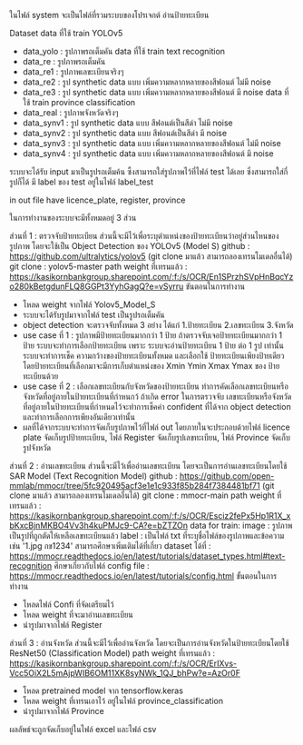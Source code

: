 ในไฟล์ system จะเป็นไฟล์ที่รวมระบบของโปรเจกต์ อ่านป้ายทะเบียน

Dataset 
data ที่ใช้ train YOLOv5 
- data_yolo : รูปภาพรถเต็มคัน
data ที่ใช้ train text recognition
- data_re : รูปภาพรถเต็มคัน
- data_re1 : รูปภาพเลขะเบียนจริงๆ
- data_re2 : รูป synthetic data แบบ เพิ่มความหลากหลายของสีฟอนต์ ไม่มี noise
- data_re3 : รูป synthetic data แบบ เพิ่มความหลากหลายของสีฟอนต์ มี noise
data ที่ใช้ train province classification
- data_real : รูปภาพจังหวัดจริงๆ
- data_synv1 : รูป synthetic data แบบ สีฟอนต์เป็นสีดำ ไม่มี noise
- data_synv2 : รูป synthetic data แบบ สีฟอนต์เป็นสีดำ มี noise
- data_synv3 : รูป synthetic data แบบ เพิ่มความหลากหลายของสีฟอนต์ ไม่มี noise
- data_synv4 : รูป synthetic data แบบ เพิ่มความหลากหลายของสีฟอนต์ มี noise

ระบบจะได้รับ input มาเป็นรูปรถเต็มค้น ซึ้งสามารถใส่รูปภาพไว้ที่ไฟล์ test ได้เลย ซึ่งสามารถใส่กี่รูปก็ได้
มี label ของ test อยู่ในไฟล์ label_test

in out file have licence_plate, register, province

ในการทำงานของระบบจะมีทั้งหมดอยู่ 3 ส่วน

ส่วนที่ 1 : ตรวจจับป้ายทะเบียน 
ส่วนนี้จะมีไว้เพื่อระบุตำแหน่งของป้ายทะเบียนว่าอยู่ส่วนไหนของรูปภาพ โดยจะใช้เป็น Object Detection ของ YOLOv5 (Model S)
github : https://github.com/ultralytics/yolov5 (git clone มาแล้ว สามารถลองเทรนโมเดลอื่นได้)
git clone : yolov5-master
path weight ที่เทรนแล้ว : https://kasikornbankgroup.sharepoint.com/:f:/s/OCR/En1SPrzhSVpHnBqcYzo280kBetgdunFLQ8GGPt3YyhGagQ?e=vSyrru
ขันตอนในการทำงาน
- โหลด weight จากไฟล์ Yolov5_Model_S
- ระบบจะได้รับรูปมาจากไฟล์ test เป็นรูปรถเต็มคัน
- object detection จะตรวจจับทั้งหมด 3 อย่าง ได้แก่ 1.ป้ายทะเบียน 2.เลขทะเบียน 3.จังหวัด
- use case ที่ 1 : รูปภาพมีป้ายทะเบียนมากกว่า 1 ป้าย
    ถ้าตรวจจับเจอป้ายทะเบียนมากกว่า 1 ป้าย ระบบจะทำการเลือกป้ายทะเบียน เพราะ ระบบจะอ่านป้ายทะเบียน 1 ป้าย ต่อ 1 รูป เท่านั้น
    ระบบจะทำการเช็ค ความกว้างของป้ายทะเบียนทั้งหมด และเลือกใช้ ป้ายทะเบียนเพียงป้ายเดียว โดยป้ายทะเบียนที่เลือกมาจะมีการเก็บตำแหน่งของ Xmin Ymin Xmax Ymax ของ ป้ายทะเบียนด้วย
- use case ที่ 2 : เลือกเลขทะเบียนกับจังหวัดของป้ายทะเบียน
    ทำการคัดเลือกเลขทะเบียนหรือจังหวัดที่อยู่ภายในป้ายทะเบียนที่กำหนกว้
    ถ้าเกิด error ในการตรวจจับ เลขทะเบียนหรือจังหวัดที่อยู่ภายในป้ายทะเบียนที่กำหนดไว้จะทำการเช็คค่า confident ที่ได้จาก object detection และทำการเลือกการเพียงอันเดียวเท่านั้น
- ผลที่ได้จากระบบจะทำการจัดเก็บรูปภาพไว้ที่ไฟล์ out โดยภายในจะประกอบด้วยไฟล์ licence plate จัดเก็บรูปป้ายทะเบียน, ไฟล์ Register จัดเก็บรูปเลขทะเบียน, ไฟล์ Province จัดเก็บรูปจังหวัด

ส่วนที่ 2 : อ่านเลขทะเบียน
ส่วนนี้จะมีไว้เพื่ออ่านเลขทะเบียน โดยจะเป็นการอ่านเลขทะเบียนโดยใช้ SAR Model (Text Recognition Model)
github : https://github.com/open-mmlab/mmocr/tree/5fc920495acf3e1e1c933f85b284f7384481bf71 
(git clone มาแล้ว สามารถลองเทรนโมเดลอื่นได้)
git clone : mmocr-main
path weight ที่เทรนแล้ว : https://kasikornbankgroup.sharepoint.com/:f:/s/OCR/Esciz2fePx5Hp1R1X_xbKxcBjnMKBO4Vv3h4kuPMJc9-CA?e=bZTZOn
data for train:
image : รูปภาพเป็นรูปที่ถูกตัดให้เหลือเลขทะเบียนแล้ว
label : เป็นไฟล์ txt ที่ระบุชื่อไฟล์ของรูปภาพและข้อความ เช่น '1.jpg กข1234'
สามารถศึกษาเพิ่มเติมได้ที่เกี่ยว dataset ได้ที่ : https://mmocr.readthedocs.io/en/latest/tutorials/dataset_types.html#text-recognition
ศึกษาเกี่ยวกับไฟล์ config file : https://mmocr.readthedocs.io/en/latest/tutorials/config.html
ขั้นตอนในการทำงาน
- โหลดไฟล์ Confi ที่จัดเตรียมไว้
- โหลด weight ที่จะมาอ่านเลขทะเบียน
- นำรูปมาจากไฟล์ Register

ส่วนที่ 3 : อ่านจังหวัด
ส่วนนี้จะมีไว้เพื่ออ่านจังหวัด โดยจะเป็นการอ่านจังหวัดในป้ายทะเบียนโดยใช้ ResNet50 (Classification Model)
path weight ที่เทรนแล้ว : https://kasikornbankgroup.sharepoint.com/:f:/s/OCR/ErIXvs-Vcc5OiX2L5mAjpWIB6OM11XK8syNWk_1QJ_bhPw?e=AzOr0F
- โหลด pretrained model จาก tensorflow.keras
- โหลด weight ที่เทรนเอาไว้ อยู่ในไฟล์ province_classification
- นำรูปมาจากไฟล์ Province

ผลลัพธ์จะถูกจัดเก็บอยู่ในไฟล์ excel และไฟล์ csv
